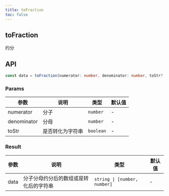 ```yaml
---
title: toFraction
toc: false
---
```


## toFraction

约分

<code src="./demo.tsx"></code>

## API

```typescript
const data = toFraction(numerator: number, denominator: number, toStr?: boolean);
```

### Params

| 参数        | 说明             | 类型      | 默认值 |
| ----------- | ---------------- | --------- | ------ |
| numerator   | 分子             | `number`  | -      |
| denominator | 分母             | `number`  | -      |
| toStr       | 是否转化为字符串 | `boolean` | -      |

### Result

| 参数 | 说明                                   | 类型                         | 默认值 |
| ---- | -------------------------------------- | ---------------------------- | ------ |
| data | 分子分母约分后的数组或是转化后的字符串 | `string \| [number, number]` | -      |
